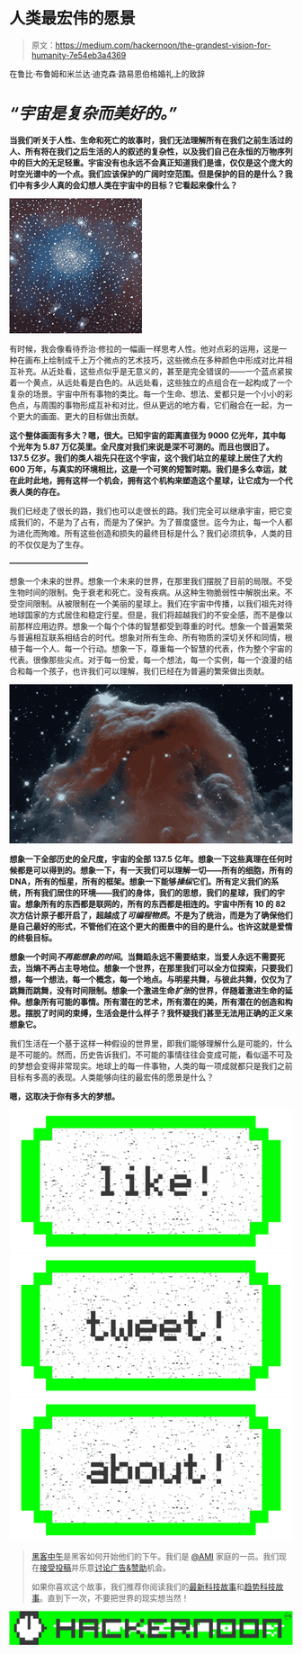 # 人类最宏伟的愿景

> 原文：<https://medium.com/hackernoon/the-grandest-vision-for-humanity-7e54eb3a4369>

在鲁比·布鲁姆和米兰达·迪克森·路易恩伯格婚礼上的致辞

# ***“宇宙是复杂而美好的。”***

**当我们听关于人性、生命和死亡的故事时，我们无法理解所有在我们之前生活过的人、所有将在我们之后生活的人的叙述的复杂性，以及我们自己在永恒的万物序列中的巨大的无足轻重。宇宙没有也永远不会真正知道我们是谁，仅仅是这个庞大的时空光谱中的一个点。我们应该保护的广阔时空范围。但是保护的目的是什么？我们中有多少人真的会幻想人类在宇宙中的目标？它看起来像什么？**

![](img/1ad548217654a613cf652a33928b4085.png)

有时候，我会像看待乔治·修拉的一幅画一样思考人性。他对点彩的运用，这是一种在画布上绘制成千上万个微点的艺术技巧，这些微点在多种颜色中形成对比并相互补充。从近处看，这些点似乎是无意义的，甚至是完全错误的——一个蓝点紧挨着一个黄点，从远处看是白色的。从远处看，这些独立的点组合在一起构成了一个复杂的场景。宇宙中所有事物的类比。每一个生命、想法、爱都只是一个小小的彩色点，与周围的事物形成互补和对比，但从更远的地方看，它们融合在一起，为一个更大的画面、更大的目标做出贡献。

**这个整体画面有多大？嗯，很大。已知宇宙的距离直径为 9000 亿光年，其中每个光年为 5.87 万亿英里。全尺度对我们来说是深不可测的。而且也很旧了。137.5 亿岁。我们的类人祖先只在这个宇宙，这个我们站立的星球上居住了大约 600 万年，与真实的环境相比，这是一个可笑的短暂时期。我们是多么幸运，就在此时此地，拥有这样一个机会，拥有这个机构来塑造这个星球，让它成为一个代表人类的存在。**

我们已经走了很长的路，我们也可以走很长的路。我们完全可以继承宇宙，把它变成我们的，不是为了占有，而是为了保护。为了普度盛世。迄今为止，每一个人都为进化而殉难。所有这些创造和损失的最终目标是什么？我们必须抗争，人类的目的不仅仅是为了生存。

**——————————**

想象一个未来的世界。想象一个未来的世界，在那里我们摆脱了目前的局限。不受生物时间的限制。免于衰老和死亡。没有疾病。从这种生物脆弱性中解脱出来。不受空间限制。从被限制在一个美丽的星球上。我们在宇宙中传播，以我们祖先对待地球国家的方式居住和稳定行星。但是，我们将超越我们的不安全感，而不是像以前那样应用边界。想象一个每个个体的智慧都受到尊重的时代。想象一个普遍繁荣与普遍相互联系相结合的时代。想象对所有生命、所有物质的深切关怀和同情，根植于每一个人、每一个行动。想象一下，尊重每一个智慧的代表，作为整个宇宙的代表。很像那些尖点。对于每一份爱，每一个想法，每一个实例，每一个浪漫的结合和每一个孩子，也许我们可以理解，我们已经在为普遍的繁荣做出贡献。

![](img/85de2c19b6918ae9ca190b5478d4c8ab.png)

**想象一下全部历史的全尺度，宇宙的全部 137.5 亿年。想象一下这些真理在任何时候都是可以得到的。想象一下，有一天我们可以理解一切——所有的细胞，所有的 DNA，所有的恒星，所有的框架。想象一下能够*操纵*它们。所有定义我们的系统，所有我们居住的环境——我们的身体，我们的思想，我们的星球，我们的宇宙。想象所有的东西都是联网的，所有的东西都是相连的。宇宙中所有 10 的 82 次方估计原子都开启了，超越成了*可编程物质*。不是为了统治，而是为了确保他们是自己最好的形式，不管他们在这个更大的图景中的目的是什么。也许这就是爱情的终极目标。**

**想象一个时间*不再能想象的时间*。当舞蹈永远不需要结束，当爱人永远不需要死去，当熵不再占主导地位。想象一个世界，在那里我们可以全方位探索，只要我们想，每一个想法，每一个概念，每一个地点。与明星共舞，与彼此共舞，仅仅为了跳舞而跳舞，没有时间限制。想象一个激进生命*扩张*的世界，伴随着激进生命的延伸。想象所有可能的事情。所有潜在的艺术，所有潜在的美，所有潜在的创造和构思。摆脱了时间的束缚，生活会是什么样子？我怀疑我们甚至无法用正确的正义来想象它。**

我们生活在一个基于这样一种假设的世界里，即我们能够理解什么是可能的，什么是不可能的。然而，历史告诉我们，不可能的事情往往会变成可能，看似遥不可及的梦想会变得非常现实。地球上的每一件事物，人类的每一项成就都只是我们之前目标有多高的表现。人类能够向往的最宏伟的愿景是什么？

**嗯，这取决于你有多大的梦想。**

[![](img/50ef4044ecd4e250b5d50f368b775d38.png)](http://bit.ly/HackernoonFB)[![](img/979d9a46439d5aebbdcdca574e21dc81.png)](https://goo.gl/k7XYbx)[![](img/2930ba6bd2c12218fdbbf7e02c8746ff.png)](https://goo.gl/4ofytp)

> [黑客中午](http://bit.ly/Hackernoon)是黑客如何开始他们的下午。我们是 [@AMI](http://bit.ly/atAMIatAMI) 家庭的一员。我们现在[接受投稿](http://bit.ly/hackernoonsubmission)并乐意[讨论广告&赞助](mailto:partners@amipublications.com)机会。
> 
> 如果你喜欢这个故事，我们推荐你阅读我们的[最新科技故事](http://bit.ly/hackernoonlatestt)和[趋势科技故事](https://hackernoon.com/trending)。直到下一次，不要把世界的现实想当然！

[![](img/be0ca55ba73a573dce11effb2ee80d56.png)](https://goo.gl/Ahtev1)